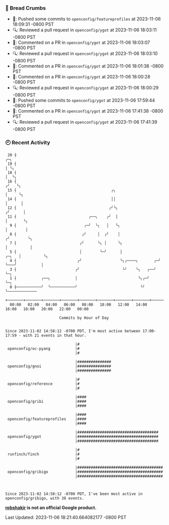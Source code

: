 ### 🍞 Bread Crumbs

 * 🚢: Pushed some commits to `openconfig/featureprofiles` at 2023-11-06 18:09:31 -0800 PST
 * 🔍: Reviewed a pull request in  `openconfig/ygot` at 2023-11-06 18:03:11 -0800 PST
 * 💬: Commented on a PR in  `openconfig/ygot` at 2023-11-06 18:03:07 -0800 PST
 * 🔍: Reviewed a pull request in  `openconfig/ygot` at 2023-11-06 18:03:10 -0800 PST
 * 💬: Commented on a PR in  `openconfig/ygot` at 2023-11-06 18:01:38 -0800 PST
 * 💬: Commented on a PR in  `openconfig/ygot` at 2023-11-06 18:00:28 -0800 PST
 * 🔍: Reviewed a pull request in  `openconfig/ygot` at 2023-11-06 18:00:29 -0800 PST
 * 🚢: Pushed some commits to `openconfig/ygot` at 2023-11-06 17:59:44 -0800 PST
 * 💬: Commented on a PR in  `openconfig/ygot` at 2023-11-06 17:41:38 -0800 PST
 * 🔍: Reviewed a pull request in  `openconfig/ygot` at 2023-11-06 17:41:39 -0800 PST

### 🕘 Recent Activity
```
 20 ┼                                                                        ╭─╮
 19 ┤                                                                        │ ╰╮
 18 ┤                                                                        │  ╰╮
 16 ┤                                                                       ╭╯   ╰╮
 15 ┤                                          ╭╮                           │     ╰╮
 14 ┤                                          ││                           │      │
 12 ┤                                         ╭╯╰╮                         ╭╯      │
 11 ┤                                ╭──╮    ╭╯  │                         │       ╰╮
  9 ┤                              ╭─╯  ╰╮   │   ╰╮                        │        │
  8 ┤                             ╭╯     │  ╭╯    │                       ╭╯        ╰╮
  7 ┤                            ╭╯      ╰╮ │     ╰╮                      │          │
  5 ┤                            │        ╰─╯      │                ╭─╮   │          ╰╮
  4 ┤                           ╭╯                 ╰╮╭────╮       ╭─╯ ╰───╯           │
  3 ┤                          ╭╯                   ╰╯    ╰╮   ╭──╯                   ╰─╮
  1 ┤           ╭──╮           │                           ╰╮╭─╯                        ╰─╮
  0 ┼───────────╯  ╰───────────╯                            ╰╯                            ╰─────────────
    +───────+───────+───────+───────+───────+───────+───────+───────+───────+───────+───────+───────+────
  00:00   02:00   04:00   06:00   08:00   10:00   12:00   14:00   16:00   18:00   20:00   22:00   00:00   

						Commits by Hour of Day


Since 2023-11-02 14:58:12 -0700 PDT, I'm most active between 17:00-17:59 - with 21 events in that hour.

```



```
                               |#
 openconfig/oc-pyang           |#
                               |#

                               |###############
 openconfig/gnoi               |###############
                               |###############

                               |#
 openconfig/reference          |#
                               |#

                               |####
 openconfig/gribi              |####
                               |####

                               |####
 openconfig/featureprofiles    |####
                               |####

                               |####################################
 openconfig/ygot               |####################################
                               |####################################

                               |#
 runfinch/finch                |#
                               |#

                               |######################################
 openconfig/gribigo            |######################################
                               |######################################



Since 2023-11-02 14:58:12 -0700 PDT, I've been most active in openconfig/gribigo, with 38 events.

```
**[robshakir](mailto:robjs@google.com) is not an official Google product.**  


Last Updated: 2023-11-06 18:21:40.664082177 -0800 PST
